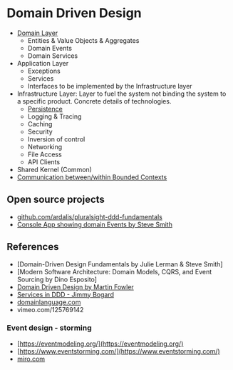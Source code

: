 # Domain Driven Design

- [Domain Layer](DomainLayer.md)
    - Entities & Value Objects & Aggregates
    - Domain Events
    - Domain Services
- Application Layer
    - Exceptions
    - Services
    - Interfaces to be implemented by the Infrastructure layer
- Infrastructure Layer: Layer to fuel the system not binding the system to a specific product. Concrete details of technologies.
    - [Persistence](PersistenceLayer.md)
    - Logging & Tracing
    - Caching
    - Security
    - Inversion of control
    - Networking
    - File Access
    - API Clients
- Shared Kernel (Common)
- [Communication between/within Bounded Contexts](BoundedContextCommunication.md)

## Open source projects
- [github.com/ardalis/pluralsight-ddd-fundamentals](github.com/ardalis/pluralsight-ddd-fundamentals)
- [Console App showing domain Events by Steve Smith](https://github.com/ardalis/domaineventsconsole)


## References
- [Domain-Driven Design Fundamentals by Julie Lerman & Steve Smith]
- [Modern Software Architecture: Domain Models, CQRS, and Event Sourcing by Dino Esposito]
- [Domain Driven Design by Martin Fowler](https://martinfowler.com/bliki/DomainDrivenDesign.html)
- [Services in DDD - Jimmy Bogard](bit.ly/1ifravE)
- [domainlanguage.com](domainlanguage.com)
- vimeo.com/125769142
### Event design - storming
- [https://eventmodeling.org/](https://eventmodeling.org/)
- [https://www.eventstorming.com/](https://www.eventstorming.com/)
- [miro.com](miro.com)